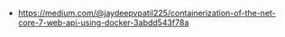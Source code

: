 
- https://medium.com/@jaydeepvpatil225/containerization-of-the-net-core-7-web-api-using-docker-3abdd543f78a